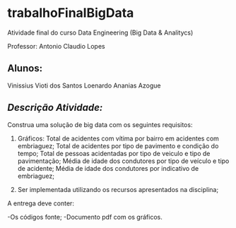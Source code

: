 # trabalhoFinalBigData

Atividade final do curso Data Engineering (Big Data & Analitycs)

Professor: Antonio Claudio Lopes

## Alunos:

Vinissius Vioti dos Santos
Loenardo Ananias Azogue

## ***Descrição Atividade:***

Construa uma solução de big data com os seguintes requisitos:

1) Gráficos:
Total de acidentes com vítima por bairro em acidentes com embriaguez;
Total de acidentes por tipo de pavimento e condição do tempo;
Total de pessoas acidentadas por tipo de veiculo e tipo de pavimentação;
Média de idade dos condutores por tipo de veículo e tipo de acidente;
Média de idade dos condutores por indicativo de embriaguez;

2) Ser implementada utilizando os recursos apresentados na disciplina;

A entrega deve conter:

-Os códigos fonte;
-Documento pdf com os gráficos.

```

